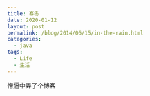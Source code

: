 ```yaml
---
title: 寒冬
date: 2020-01-12
layout: post
permalink: /blog/2014/06/15/in-the-rain.html
categories:
  - java
tags:
  - Life
  - 生活
---
```

懵逼中弄了个博客